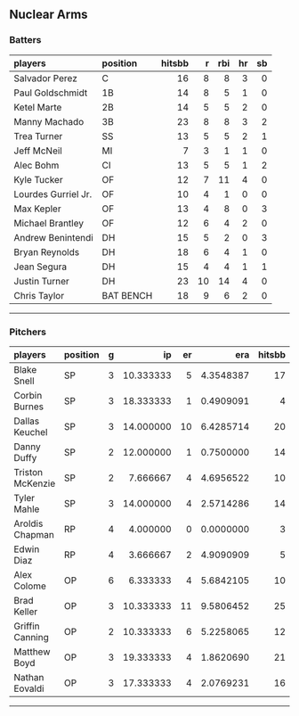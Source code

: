## Nuclear Arms

### Batters

 
|players             |position  | hitsbb|  r| rbi| hr| sb| 
|:-------------------|:---------|------:|--:|---:|--:|--:| 
|Salvador Perez      |C         |     16|  8|   8|  3|  0| 
|Paul Goldschmidt    |1B        |     14|  8|   5|  1|  0| 
|Ketel Marte         |2B        |     14|  5|   5|  2|  0| 
|Manny Machado       |3B        |     23|  8|   8|  3|  2| 
|Trea Turner         |SS        |     13|  5|   5|  2|  1| 
|Jeff McNeil         |MI        |      7|  3|   1|  1|  0| 
|Alec Bohm           |CI        |     13|  5|   5|  1|  2| 
|Kyle Tucker         |OF        |     12|  7|  11|  4|  0| 
|Lourdes Gurriel Jr. |OF        |     10|  4|   1|  0|  0| 
|Max Kepler          |OF        |     13|  4|   8|  0|  3| 
|Michael Brantley    |OF        |     12|  6|   4|  2|  0| 
|Andrew Benintendi   |DH        |     15|  5|   2|  0|  3| 
|Bryan Reynolds      |DH        |     18|  6|   4|  1|  0| 
|Jean Segura         |DH        |     15|  4|   4|  1|  1| 
|Justin Turner       |DH        |     23| 10|  14|  4|  0| 
|Chris Taylor        |BAT BENCH |     18|  9|   6|  2|  0| 


* * *

### Pitchers

 
|players          |position |  g|        ip| er|       era| hitsbb|      whip| so|  w| sv| 
|:----------------|:--------|--:|---------:|--:|---------:|------:|---------:|--:|--:|--:| 
|Blake Snell      |SP       |  3| 10.333333|  5| 4.3548387|     17| 1.6451613| 17|  0|  0| 
|Corbin Burnes    |SP       |  3| 18.333333|  1| 0.4909091|      4| 0.2181818| 30|  1|  0| 
|Dallas Keuchel   |SP       |  3| 14.000000| 10| 6.4285714|     20| 1.4285714|  9|  0|  0| 
|Danny Duffy      |SP       |  2| 12.000000|  1| 0.7500000|     14| 1.1666667| 11|  2|  0| 
|Triston McKenzie |SP       |  2|  7.666667|  4| 4.6956522|     10| 1.3043478| 11|  0|  0| 
|Tyler Mahle      |SP       |  3| 14.000000|  4| 2.5714286|     14| 1.0000000| 22|  1|  0| 
|Aroldis Chapman  |RP       |  4|  4.000000|  0| 0.0000000|      3| 0.7500000| 11|  1|  1| 
|Edwin Diaz       |RP       |  4|  3.666667|  2| 4.9090909|      5| 1.3636364|  4|  1|  0| 
|Alex Colome      |OP       |  6|  6.333333|  4| 5.6842105|     10| 1.5789474|  7|  1|  2| 
|Brad Keller      |OP       |  3| 10.333333| 11| 9.5806452|     25| 2.4193548|  8|  1|  0| 
|Griffin Canning  |OP       |  2| 10.333333|  6| 5.2258065|     12| 1.1612903| 12|  0|  0| 
|Matthew Boyd     |OP       |  3| 19.333333|  4| 1.8620690|     21| 1.0862069| 14|  2|  0| 
|Nathan Eovaldi   |OP       |  3| 17.333333|  4| 2.0769231|     16| 0.9230769| 14|  2|  0| 


* * *


